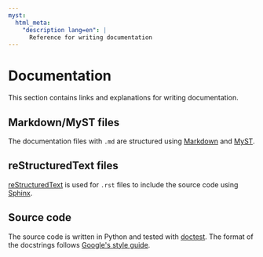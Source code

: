 ```yaml
---
myst:
  html_meta:
    "description lang=en": |
      Reference for writing documentation
---
```

# Documentation

This section contains links and explanations for writing documentation.

## Markdown/MyST files

The documentation files with `.md` are structured using [Markdown] and [MyST].

## reStructuredText files

[reStructuredText] is used for `.rst` files to include the source code using [Sphinx].

## Source code

The source code is written in Python and tested with [doctest].
The format of the docstrings follows [Google's style guide].

[Markdown]: https://www.markdownguide.org/cheat-sheet/
[reStructuredText]: https://github.com/ralsina/rst-cheatsheet/blob/master/rst-cheatsheet.rst
[MyST]: https://mystmd.org/
[Sphinx]: https://www.sphinx-doc.org/
[doctest]: https://docs.python.org/3/library/doctest.html
[Google's style guide]: https://google.github.io/styleguide/pyguide.html#383-functions-and-methods
